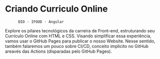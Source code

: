 # Criando Curriculo Online

          DIO - IFOOD - Angular
Explore os pilares tecnológicos da carreira de Front-end, estruturando seu Currículo Online com HTML e CSS.
Visando simplificar essa experiência, vamos usar o GitHub Pages para publicar o nosso Website.
Nesse sentido, também falaremos um pouco sobre CI/CD, conceito implicito no GitHub areavés das Actions (disparadas pelo GitHub Pages).
